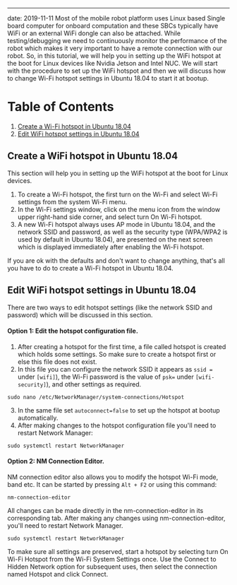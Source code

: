 ---
date: 2019-11-11
Most of the mobile robot platform uses Linux based Single board computer for onboard computation and these SBCs typically have WiFi or an external WiFi dongle can also be attached. While testing/debugging we need to continuously monitor the performance of the robot which makes it very important to have a remote connection with our robot. So, in this tutorial, we will help you in setting up the WiFi hotspot at the boot for Linux devices like Nvidia Jetson and Intel NUC. We will start with the procedure to set up the WiFi hotspot and then we will discuss how to change Wi-Fi hotspot settings in Ubuntu 18.04 to start it at bootup.

# Table of Contents
1. [Create a Wi-Fi hotspot in Ubuntu 18.04](#Create-a-WiFi-hotspot-in-Ubuntu-18.04)
2. [Edit WiFi hotspot settings in Ubuntu 18.04](#Edit-WiFi-hotspot-settings-in-Ubuntu-18.04 )

## Create a WiFi hotspot in Ubuntu 18.04
This section will help you in setting up the WiFi hotspot at the boot for Linux devices. 
1. To create a Wi-Fi hotspot, the first turn on the Wi-Fi and select Wi-Fi settings from the system Wi-Fi menu.
2. In the Wi-Fi settings window, click on the menu icon from the window upper right-hand side corner, and select turn On Wi-Fi hotspot.
3. A new Wi-Fi hotspot always uses AP mode in Ubuntu 18.04, and the network SSID and password, as well as the security type (WPA/WPA2 is used by default in Ubuntu 18.04),  are presented on the next screen which is displayed immediately after enabling the Wi-Fi hotspot.

If you are ok with the defaults and don't want to change anything, that's all you have to do to create a Wi-Fi hotspot in Ubuntu 18.04.

## Edit WiFi hotspot settings in Ubuntu 18.04
There are two ways to edit hotspot settings (like the network SSID and password) which will be discussed in this section.
#### Option 1: Edit the hotspot configuration file. 
1. After creating a hotspot for the first time, a file called hotspot is created which holds some settings. So make sure to create a hotspot first or else this file does not exist. 
2. In this file you can configure the network SSID it appears as ```ssid = ``` under ```[wifi]```), the Wi-Fi password is the value of ```psk=``` under ```[wifi-security]```), and other settings as required.
```
sudo nano /etc/NetworkManager/system-connections/Hotspot
```
3. In the same file set ```autoconnect=false``` to set up the hotspot at bootup automatically.
4. After making changes to the hotspot configuration file you'll need to restart Network Manager:
```
sudo systemctl restart NetworkManager
```

#### Option 2: NM Connection Editor.
NM connection editor also allows you to modify the hotspot Wi-Fi mode, band etc. It can be started by pressing ```Alt + F2``` or using this command:
```
nm-connection-editor
```
All changes can be made directly in the nm-connection-editor in its corresponding tab. After making any changes using nm-connection-editor, you'll need to restart Network Manager.
```
sudo systemctl restart NetworkManager
```

To make sure all settings are preserved, start a hotspot by selecting turn On Wi-Fi Hotspot from the Wi-Fi System Settings once. Use the Connect to Hidden Network option for subsequent uses, then select the connection named Hotspot and click Connect.